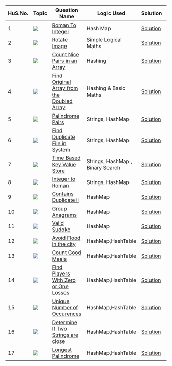 HuS.No. | Topic | Question Name | Logic Used | Solution | Status |
------|---------------|------------|-------|------|------|
1 | ![](https://img.shields.io/badge/HashMaps-f0772b?style=for-the-badge&logo=array&logoColor=black) | [Roman To Integer](https://leetcode.com/problems/roman-to-integer/) | Hash Map | [Solution](https://github.com/himanshugupta09/LEETCODE_SOLUTIONS/blob/main/HashMaps_problems/Roman%20To%20Integer.cpp) | ✅ |
2 | ![](https://img.shields.io/badge/HashMaps-f0772b?style=for-the-badge&logo=array&logoColor=black) | [Rotate Image](https://leetcode.com/problems/rotate-image/) | Simple Logical Maths | [Solution](https://github.com/himanshugupta09/LEETCODE_SOLUTIONS/blob/main/HashMaps_problems/Rotate%20Image.py) | ✅ |
3 | ![](https://img.shields.io/badge/HashMaps-f0772b?style=for-the-badge&logo=array&logoColor=black) | [Count Nice Pairs in an Array](https://leetcode.com/problems/count-nice-pairs-in-an-array/) | Hashing| [Solution](https://github.com/himanshugupta09/LEETCODE_SOLUTIONS/blob/main/HashMaps_problems/Count%20Nice%20Pairs%20in%20an%20Array.cpp) | ✅ |
4 | ![](https://img.shields.io/badge/HashMaps-f0772b?style=for-the-badge&logo=array&logoColor=black) | [Find Original Array from the Doubled Array](https://leetcode.com/problems/find-original-array-from-doubled-array/) |Hashing & Basic Maths | [Solution](https://github.com/himanshugupta09/LEETCODE_SOLUTIONS/blob/main/HashMaps_problems/Find%20Original%20Array%20From%20Doubled%20Array.cpp) | ✅ |
5 | ![](https://img.shields.io/badge/HashMaps-f0772b?style=for-the-badge&logo=array&logoColor=black) | [Palindrome Pairs](https://leetcode.com/problems/palindrome-pairs/) |Strings, HashMap | [Solution](https://github.com/himanshugupta09/LEETCODE_SOLUTIONS/blob/main/HashMaps_problems/Palindrome%20Pairs.cpp) | ✅ |
6 | ![](https://img.shields.io/badge/HashMaps-f0772b?style=for-the-badge&logo=array&logoColor=black) | [Find Duplicate File in System](https://leetcode.com/problems/find-duplicate-file-in-system/) |Strings, HashMap | [Solution](https://github.com/himanshugupta09/LEETCODE_SOLUTIONS/blob/main/HashMaps_problems/Find%20Duplicate%20File%20in%20a%20System.cpp) | ✅ |
7 | ![](https://img.shields.io/badge/HashMaps-f0772b?style=for-the-badge&logo=array&logoColor=black) | [Time Based Key Value Store](https://leetcode.com/problems/time-based-key-value-store/) |Strings, HashMap , Binary Search| [Solution](https://github.com/himanshugupta09/LEETCODE_SOLUTIONS/blob/main/HashMaps_problems/time-based-key-value-store.cpp) | ✅ |
8 | ![](https://img.shields.io/badge/HashMaps-f0772b?style=for-the-badge&logo=array&logoColor=black) | [Integer to Roman](https://leetcode.com/problems/integer-to-roman/) |Strings, HashMap | [Solution](https://github.com/himanshugupta09/LEETCODE_SOLUTIONS/blob/main/HashMaps_problems/integer-to-roman.cpp) | ✅ |
9 | ![](https://img.shields.io/badge/HashMaps-f0772b?style=for-the-badge&logo=array&logoColor=black) | [Contains Duplicate ii](https://leetcode.com/problems/contains-duplicate-ii/) | HashMap | [Solution](https://github.com/himanshugupta09/LEETCODE_SOLUTIONS/blob/main/HashMaps_problems/contains-duplicate-ii.cpp) | ✅ |
10 | ![](https://img.shields.io/badge/HashMaps-f0772b?style=for-the-badge&logo=array&logoColor=black) | [Group Anagrams](https://leetcode.com/problems/group-anagrams/) | HashMap | [Solution](https://github.com/himanshugupta09/LEETCODE_SOLUTIONS/blob/main/HashMaps_problems/group-anagrams.cpp) | ✅ |
11 | ![](https://img.shields.io/badge/HashMaps-f0772b?style=for-the-badge&logo=array&logoColor=black) | [Valid Sudoko](https://leetcode.com/problems/valid-sudoko/) | HashMap | [Solution](https://github.com/himanshugupta09/LEETCODE_SOLUTIONS/blob/main/HashMaps_problems/valid-sudoko.cpp) | ✅ |
12 | ![](https://img.shields.io/badge/HashMaps-f0772b?style=for-the-badge&logo=array&logoColor=black) | [Avoid Flood in the city](https://leetcode.com/problems/avoid-flood-in-the-city/) | HashMap,HashTable | [Solution](https://github.com/himanshugupta09/LEETCODE_SOLUTIONS/blob/main/HashMaps_problems/avoid-flood-in-the-city.cpp) | ✅ |
13 | ![](https://img.shields.io/badge/HashMaps-f0772b?style=for-the-badge&logo=array&logoColor=black) | [Count Good Meals](https://leetcode.com/problems/count-good-meals/) | HashMap,HashTable | [Solution](https://github.com/himanshugupta09/LEETCODE_SOLUTIONS/blob/main/HashMaps_problems/count-good-meals.cpp) | ✅ |
14 | ![](https://img.shields.io/badge/HashMaps-f0772b?style=for-the-badge&logo=array&logoColor=black) | [Find Players With Zero or One Losses](https://leetcode.com/problems/find-players-with-zero-or-one-losses/) | HashMap,HashTable | [Solution](https://github.com/himanshugupta09/LEETCODE_SOLUTIONS/blob/main/HashMaps_problems/find-players-with-zero-or-one-losses.cpp) | ✅ |
15 | ![](https://img.shields.io/badge/HashMaps-f0772b?style=for-the-badge&logo=array&logoColor=black) | [Unique Number of Occurences](https://leetcode.com/problems/unique-number-of-occurrences/description/) | HashMap,HashTable | [Solution](https://github.com/himanshugupta09/LEETCODE_SOLUTIONS/blob/main/HashMaps_problems/unique-number-of-occurences.cpp) | ✅ |
16 | ![](https://img.shields.io/badge/HashMaps-f0772b?style=for-the-badge&logo=array&logoColor=black) | [Determine If Two Strings are close](https://leetcode.com/problems/determine-if-two-strings-are-close/description/) | HashMap,HashTable | [Solution](https://github.com/himanshugupta09/LEETCODE_SOLUTIONS/blob/main/HashMaps_problems/determine-if-two-strings-are-close.cpp) | ✅ |
17 | ![](https://img.shields.io/badge/HashMaps-f0772b?style=for-the-badge&logo=array&logoColor=black) | [Longest Palindrome](https://leetcode.com/problems/longest-palindrome/description/) | HashMap,HashTable | [Solution](https://github.com/himanshugupta09/LEETCODE_SOLUTIONS/blob/main/HashMaps_problems/longest-palindrome.cpp) | ✅ |






